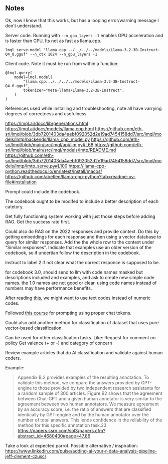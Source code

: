 ## Notes



Ok, now I know that this works, but has a looping error/warning message I don't understand.

Server code. Running with `--n_gpu_layers -1` enables GPU acceleration and is faster than CPU. Its not as fast as llama.cpp.
```
lmql serve-model "llama.cpp:../../../../models/Llama-3.2-3B-Instruct-Q4_0.gguf" --n_ctx 1024 --n_gpu_layers -1
```
Client code. Note it must be run from within a function:
```
@lmql.query(
    model=lmql.model(
        "llama.cpp:../../../../models/Llama-3.2-3B-Instruct-Q4_0.gguf", 
        tokenizer="meta-llama/Llama-3.2-3B-Instruct",
    )
)
```


References used while installing and troubleshooting, note all have varrying degrees of correctness and usefulness.

https://lmql.ai/docs/lib/generations.html
https://lmql.ai/docs/models/llama.cpp.html
https://github.com/eth-sri/lmql/blob/3db7201403da4aebf092052d2e19ad7454158dd7/src/lmql/models/lmtp/backends/llama_cpp_model.py
https://github.com/eth-sri/lmql/blob/main/src/lmql/api/llm.py#L68
https://github.com/eth-sri/lmql/blob/main/src/lmql/models/lmtp/README.md
https://github.com/eth-sri/lmql/blob/3db7201403da4aebf092052d2e19ad7454158dd7/src/lmql/models/lmtp/lmtp_serve.py#L100
https://llama-cpp-python.readthedocs.io/en/latest/install/macos/
https://github.com/abetlen/llama-cpp-python?tab=readme-ov-file#installation



Prompt could include the codebook.

The codebook ought to be modifed to include a better description of each catetory.

Get fully functioning system working with just those steps before adding RAG. Get the success rate first.


Could also do RAG on the 2022 responses and provide context.
Do this by getting embeddings for each response and then using a vector database to query for similar responses. Add the the whole row to the context under "Similar responses". Indicate that examples use an older version of the codebook, so if uncertian follow the description in the codebook.

Instruct to label 2 if not clear what the correct responce is supposed to be.

for codebook 3.0, should send to llm with code names masked but descriptions included and examples, and ask to create new simple code names. the 1.0 names are not good or clear. using code names instead of numbers may have performance benefits.


After reading [this](https://doi.org/10.1177/20531680241231468), we might want to use text codes instead of numeric codes.

Followed [this course](https://learn.deeplearning.ai/courses/introducing-multimodal-llama-3-2) for prompting using proper chat tokens.



Could also add another method for classification of dataset that uses pure vector-based classification.


Can be used for other classification tasks.
Like:
Request for comment on policy
Get valence (+ or -) and category of concern


Review example articles that do AI classification and validate against human coders.

Example:

> Appendix B.2 provides examples of the resulting annotation. To validate this method, we compare the answers provided by GPT-engine to those provided by two independent research assistants for a random sample of 300 articles. Figure B2 shows that the agreement between Chat-GPT and a given human annotator is very similar to the agreement between two human annotators. We measure agreement by an accuracy score, i.e. the ratio of answers that are classified identically by GPT-engine and by the human annotator over the number of total answers. This lends confidence in the reliability of the method for this specific annotation task.23
https://papers.ssrn.com/sol3/papers.cfm?abstract_id=4680430#page=47.86

Take a look at expected parrot. Possible alternative / inspiration: https://www.linkedin.com/pulse/adding-ai-your-r-data-analysis-pipeline-jeff-clement-czusc/